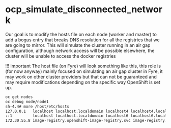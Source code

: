 ocp_simulate_disconnected_network
================

Our goal is to modify the hosts file on each node (worker and master) to add a bogus entry that breaks DNS resolution for all the registries that we are going to mirror.  This will simulate the cluster running in an air gap configuration, although network access will be possible elsewhere, the cluster will be unable to access the docker registries

!!! important
    The host file (on Fyre) will look something like this, this role is (for now anyway) mainly focused on simulating an air gap cluster in Fyre, it may work on other cluster providers but that can not be guaranteed and may require modifications depending on the specific way OpenShift is set up.


```bash
oc get nodes
oc debug node/node1
sh-4.4# more /host/etc/hosts
127.0.0.1   localhost localhost.localdomain localhost4 localhost4.localdomain4
::1         localhost localhost.localdomain localhost6 localhost6.localdomain6
172.30.55.8 image-registry.openshift-image-registry.svc image-registry.openshift-image-registry.svc.cluster.local # openshift-generated-node-resolver
```
